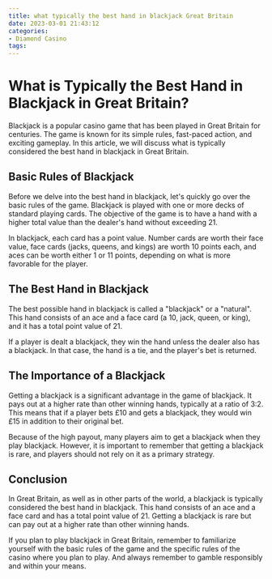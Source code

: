 ```yaml
---
title: what typically the best hand in blackjack Great Britain
date: 2023-03-01 21:43:12
categories:
- Diamond Casino
tags:
---
```

# What is Typically the Best Hand in Blackjack in Great Britain?

Blackjack is a popular casino game that has been played in Great Britain for centuries. The game is known for its simple rules, fast-paced action, and exciting gameplay. In this article, we will discuss what is typically considered the best hand in blackjack in Great Britain.

## Basic Rules of Blackjack

Before we delve into the best hand in blackjack, let's quickly go over the basic rules of the game. Blackjack is played with one or more decks of standard playing cards. The objective of the game is to have a hand with a higher total value than the dealer's hand without exceeding 21.

In blackjack, each card has a point value. Number cards are worth their face value, face cards (jacks, queens, and kings) are worth 10 points each, and aces can be worth either 1 or 11 points, depending on what is more favorable for the player.

## The Best Hand in Blackjack

The best possible hand in blackjack is called a "blackjack" or a "natural". This hand consists of an ace and a face card (a 10, jack, queen, or king), and it has a total point value of 21.

If a player is dealt a blackjack, they win the hand unless the dealer also has a blackjack. In that case, the hand is a tie, and the player's bet is returned.

## The Importance of a Blackjack

Getting a blackjack is a significant advantage in the game of blackjack. It pays out at a higher rate than other winning hands, typically at a ratio of 3:2. This means that if a player bets £10 and gets a blackjack, they would win £15 in addition to their original bet.

Because of the high payout, many players aim to get a blackjack when they play blackjack. However, it is important to remember that getting a blackjack is rare, and players should not rely on it as a primary strategy.

## Conclusion

In Great Britain, as well as in other parts of the world, a blackjack is typically considered the best hand in blackjack. This hand consists of an ace and a face card and has a total point value of 21. Getting a blackjack is rare but can pay out at a higher rate than other winning hands.

If you plan to play blackjack in Great Britain, remember to familiarize yourself with the basic rules of the game and the specific rules of the casino where you plan to play. And always remember to gamble responsibly and within your means.